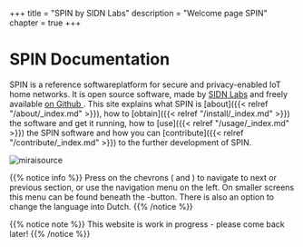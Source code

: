 +++
title = "SPIN by SIDN Labs"
description = "Welcome page SPIN"
chapter = true
+++

# SPIN Documentation
SPIN is a reference softwareplatform for secure and privacy-enabled IoT home networks. 
It is open source software, made by [SIDN Labs](https://www.sidnlabs.nl/index?language_id=2 "Visit our website") 
and freely available [on Github <i class='fa fa-github'></i>](https://github.com/sidn/spin). 
This site explains what SPIN is [about]({{< relref "/about/_index.md" >}}), 
how to [obtain]({{< relref "/install/_index.md" >}}) the software and get it running, 
how to [use]({{< relref "/usage/_index.md" >}}) the SPIN software and how you 
can [contribute]({{< relref "/contribute/_index.md" >}}) to the further development of SPIN.

![miraisource](/images/source-code-hacks-iot-devices-to-build-ddos-army.jpg?width=40pc&classes=shadow "Mirai source")

{{% notice info %}}
Press on the chevrons (<i class='fa fa-chevron-left'></i> and
<i class='fa fa-chevron-right'></i>) to navigate to next or previous section, or use the
navigation menu on the left. On smaller screens this menu can be found beneath the
<i class='fa fa-bars'></i>-button. There is also an option to change the language into Dutch.
{{% /notice %}}

{{% notice note %}}
This website is work in progress - please come back later!
{{% /notice %}}